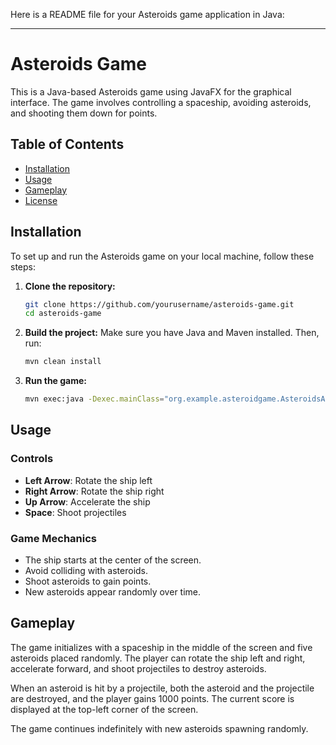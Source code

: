 Here is a README file for your Asteroids game application in Java:

---

# Asteroids Game

This is a Java-based Asteroids game using JavaFX for the graphical interface. The game involves controlling a spaceship, avoiding asteroids, and shooting them down for points.

## Table of Contents

- [Installation](#installation)
- [Usage](#usage)
- [Gameplay](#gameplay)
- [License](#license)

## Installation

To set up and run the Asteroids game on your local machine, follow these steps:

1. **Clone the repository:**
   ```bash
   git clone https://github.com/yourusername/asteroids-game.git
   cd asteroids-game
   ```

2. **Build the project:**
   Make sure you have Java and Maven installed. Then, run:
   ```bash
   mvn clean install
   ```

3. **Run the game:**
   ```bash
   mvn exec:java -Dexec.mainClass="org.example.asteroidgame.AsteroidsApplication"
   ```

## Usage

### Controls

- **Left Arrow**: Rotate the ship left
- **Right Arrow**: Rotate the ship right
- **Up Arrow**: Accelerate the ship
- **Space**: Shoot projectiles

### Game Mechanics

- The ship starts at the center of the screen.
- Avoid colliding with asteroids.
- Shoot asteroids to gain points.
- New asteroids appear randomly over time.

## Gameplay

The game initializes with a spaceship in the middle of the screen and five asteroids placed randomly. The player can rotate the ship left and right, accelerate forward, and shoot projectiles to destroy asteroids.

When an asteroid is hit by a projectile, both the asteroid and the projectile are destroyed, and the player gains 1000 points. The current score is displayed at the top-left corner of the screen.

The game continues indefinitely with new asteroids spawning randomly.

